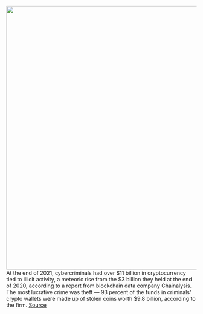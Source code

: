 <img src='https://cdn.vox-cdn.com/thumbor/jjauOr-0XjyjzPXBKJk9VIewBLQ=/0x0:2040x1360/1200x800/filters:focal(857x517:1183x843)/cdn.vox-cdn.com/uploads/chorus_image/image/70515981/acastro_bitcoin_2.0.jpg' width='700px' /><br/>
At the end of 2021, cybercriminals had over $11 billion in cryptocurrency tied to illicit activity, a meteoric rise from the $3 billion they held at the end of 2020, according to a report from blockchain data company Chainalysis. The most lucrative crime was theft — 93 percent of the funds in criminals' crypto wallets were made up of stolen coins worth $9.8 billion, according to the firm.
<a href='https://www.theverge.com/2022/2/16/22936322/cryptocurrency-criminal-illicit-holdings-2021-chainalysis'> Source <a/>